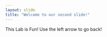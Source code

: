 ```yaml
---
layout: slide
title: "Welcome to our second slide!"
---
```

This Lab is Fun!
Use the left arrow to go back!

